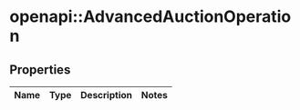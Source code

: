 # openapi::AdvancedAuctionOperation


## Properties
Name | Type | Description | Notes
------------ | ------------- | ------------- | -------------


